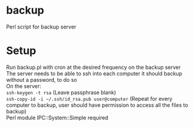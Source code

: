 # backup
Perl script for backup server  

# Setup
Run backup.pl with cron at the desired frequency on the backup server  
The server needs to be able to ssh into each computer it should backup without a password, to do so  
On the server:  
`ssh-keygen -t rsa` (Leave passphrase blank)  
`ssh-copy-id -i ~/.ssh/id_rsa.pub user@computer` (Repeat for every computer to backup, user should have permission to access all the files to backup)  
Perl module IPC::System::Simple required
